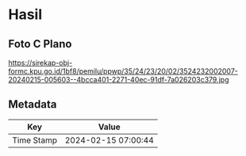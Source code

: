 # Hasil

## Foto C Plano

https://sirekap-obj-formc.kpu.go.id/1bf8/pemilu/ppwp/35/24/23/20/02/3524232002007-20240215-005603--4bcca401-2271-40ec-91df-7a026203c379.jpg


## Metadata

| Key        | Value               |
| ---------- | ------------------- |
| Time Stamp | 2024-02-15 07:00:44 |



